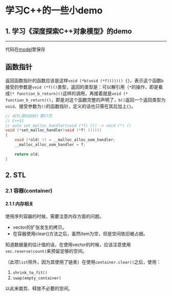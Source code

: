 # 学习C++的一些小demo

## 1. 学习《深度探索C++对象模型》的demo
---
代码在[model](./model)里保存

## 函数指针
返回函数指针的函数应该是这样`void (*b(void (*f)()))() {}`，表示这个函数`b`接受的参数是`void (*f)()`类型，返回的类型是：可以解引用（`*`的操作，即是看成`(* function_b_return)()`这样的调用，再接着就是`void (* function_b_return)()`，即是对这个函数完整的声明了，`b()`返回一个返回类型为`void`、接受参数为`()`的函数指针，定义的话也只需在其后加上`{}`。

```C++
// 《STL源码剖析》第57页
// C++11
// auto set_malloc_handler(void (*f) ()) -> void (*) ()
void (*set_malloc_handler(void (*f) ()))()
{
    void (*old) () = __malloc_alloc_oom_handler;
    __malloc_alloc_oom_handler = f;
    
    return old;
}
```

## 2. STL

### 2.1 容器(container)

#### 2.1.1 内存相关

使用序列容器的时候，需要注意内存方面的问题。

* vector的扩张发生的拷贝。
* 在容器使用clear()方法之后，虽然item为空，但是空间依旧被占据。

知道数据量的估计值的话，在使用vector的时候，应该注意使用`vec.reserve(count)`来预留足够的空间。

（此项`list`除外，因为其使用了链表）在使用`container.clear()`之后，使用：
1. `shrink_to_fit() `
2. `swap(empty_container)`  

以此来裁剪、释放不必要的空间。